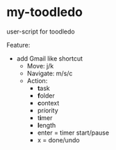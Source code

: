 # my-toodledo

user-script for toodledo

Feature:

* add Gmail like shortcut
    * Move: j/k
    * Navigate: m/s/c
    * Action:
        * **t**ask
        * **f**older
        * **c**ontext
        * pr*i*ority
        * t**i**mer
        * **l**ength
        * enter = timer start/pause
        * x = done/undo
